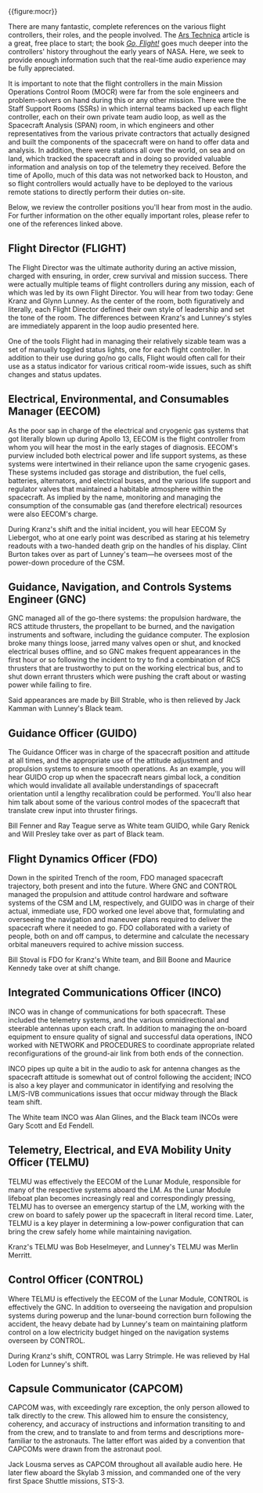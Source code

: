 {{figure:mocr}}

There are many fantastic, complete references on the various flight controllers, their roles, and the people involved. The [Ars Technica](https://arstechnica.com/science/2012/10/apollo-flight-controller-101-every-console-explained/) article is a great, free place to start; the book [_Go, Flight!_](http://www.nebraskapress.unl.edu/nebraska/9780803269378/) goes much deeper into the controllers' history throughout the early years of NASA. Here, we seek to provide enough information such that the real-time audio experience may be fully appreciated.

It is important to note that the flight controllers in the main Mission Operations Control Room (MOCR) were far from the sole engineers and problem-solvers on hand during this or any other mission. There were the Staff Support Rooms (SSRs) in which internal teams backed up each flight controller, each on their own private team audio loop, as well as the Spacecraft Analysis (SPAN) room, in which engineers and other representatives from the various private contractors that actually designed and built the components of the spacecraft were on hand to offer data and analysis. In addition, there were stations all over the world, on sea and on land, which tracked the spacecraft and in doing so provided valuable information and analysis on top of the telemetry they received. Before the time of Apollo, much of this data was not networked back to Houston, and so flight controllers would actually have to be deployed to the various remote stations to directly perform their duties on-site.

Below, we review the controller positions you'll hear from most in the audio. For further information on the other equally important roles, please refer to one of the references linked above.

Flight Director (FLIGHT)
------------------------

The Flight Director was the ultimate authority during an active mission, charged with ensuring, in order, crew survival and mission success. There were actually multiple teams of flight controllers during any mission, each of which was led by its own Flight Director. You will hear from two today: Gene Kranz and Glynn Lunney. As the center of the room, both figuratively and literally, each Flight Director defined their own style of leadership and set the tone of the room. The differences between Kranz's and Lunney's styles are immediately apparent in the loop audio presented here.

One of the tools Flight had in managing their relatively sizable team was a set of manually toggled status lights, one for each flight controller. In addition to their use during go/no go calls, Flight would often call for their use as a status indicator for various critical room-wide issues, such as shift changes and status updates.

Electrical, Environmental, and Consumables Manager (EECOM)
----------------------------------------------------------

As the poor sap in charge of the electrical and cryogenic gas systems that got literally blown up during Apollo 13, EECOM is the flight controller from whom you will hear the most in the early stages of diagnosis. EECOM's purview included both electrical power and life support systems, as these systems were intertwined in their reliance upon the same cryogenic gases. These systems included gas storage and distribution, the fuel cells, batteries, alternators, and electrical buses, and the various life support and regulator valves that maintained a habitable atmosphere within the spacecraft. As implied by the name, monitoring and managing the consumption of the consumable gas (and therefore electrical) resources were also EECOM's charge.

During Kranz's shift and the initial incident, you will hear EECOM Sy Liebergot, who at one early point was described as staring at his telemetry readouts with a two-handed death grip on the handles of his display. Clint Burton takes over as part of Lunney's team&mdash;he oversees most of the power-down procedure of the CSM.

Guidance, Navigation, and Controls Systems Engineer (GNC)
---------------------------------------------------------

GNC managed all of the go-there systems: the propulsion hardware, the RCS attitude thrusters, the propellant to be burned, and the navigation instruments and software, including the guidance computer. The explosion broke many things loose, jarred many valves open or shut, and knocked electrical buses offline, and so GNC makes frequent appearances in the first hour or so following the incident to try to find a combination of RCS thrusters that are trustworthy to put on the working electrical bus, and to shut down errant thrusters which were pushing the craft about or wasting power while failing to fire.

Said appearances are made by Bill Strable, who is then relieved by Jack Kamman with Lunney's Black team.

Guidance Officer (GUIDO)
------------------------

The Guidance Officer was in charge of the spacecraft position and attitude at all times, and the appropriate use of the attitude adjustment and propulsion systems to ensure smooth operations. As an example, you will hear GUIDO crop up when the spacecraft nears gimbal lock, a condition which would invalidate all available understandings of spacecraft orientation until a lengthy recalibration could be performed. You'll also hear him talk about some of the various control modes of the spacecraft that translate crew input into thruster firings.

Bill Fenner and Ray Teague serve as White team GUIDO, while Gary Renick and Will Presley take over as part of Black team.

Flight Dynamics Officer (FDO)
-----------------------------

Down in the spirited Trench of the room, FDO managed spacecraft trajectory, both present and into the future. Where GNC and CONTROL managed the propulsion and attitude control hardware and software systems of the CSM and LM, respectively, and GUIDO was in charge of their actual, immediate use, FDO worked one level above that, formulating and overseeing the navigation and maneuver plans required to deliver the spacecraft where it needed to go. FDO collaborated with a variety of people, both on and off campus, to determine and calculate the necessary orbital maneuvers required to achive mission success.

Bill Stoval is FDO for Kranz's White team, and Bill Boone and Maurice Kennedy take over at shift change.

Integrated Communications Officer (INCO)
----------------------------------------

INCO was in change of communications for both spacecraft. These included the telemetry systems, and the various omnidirectional and steerable antennas upon each craft. In addition to managing the on-board equipment to ensure quality of signal and successful data operations, INCO worked with NETWORK and PROCEDURES to coordinate appropriate related reconfigurations of the ground-air link from both ends of the connection.

INCO pipes up quite a bit in the audio to ask for antenna changes as the spacecraft attitude is somewhat out of control following the accident; INCO is also a key player and communicator in identifying and resolving the LM/S-IVB communications issues that occur midway through the Black team shift.

The White team INCO was Alan Glines, and the Black team INCOs were Gary Scott and Ed Fendell.

Telemetry, Electrical, and EVA Mobility Unity Officer (TELMU)
-------------------------------------------------------------

TELMU was effectively the EECOM of the Lunar Module, responsible for many of the respective systems aboard the LM. As the Lunar Module lifeboat plan becomes increasingly real and correspondingly pressing, TELMU has to oversee an emergency startup of the LM, working with the crew on board to safely power up the spacecraft in literal record time. Later, TELMU is a key player in determining a low-power configuration that can bring the crew safely home while maintaining navigation.

Kranz's TELMU was Bob Heselmeyer, and Lunney's TELMU was Merlin Merritt.

Control Officer (CONTROL)
-------------------------

Where TELMU is effectively the EECOM of the Lunar Module, CONTROL is effectively the GNC. In addition to overseeing the navigation and propulsion systems during powerup and the lunar-bound correction burn following the accident, the heavy debate had by Lunney's team on maintaining platform control on a low electricity budget hinged on the navigation systems overseen by CONTROL.

During Kranz's shift, CONTROL was Larry Strimple. He was relieved by Hal Loden for Lunney's shift.

Capsule Communicator (CAPCOM)
-----------------------------

CAPCOM was, with exceedingly rare exception, the only person allowed to talk directly to the crew. This allowed him to ensure the consistency, coherency, and accuracy of instructions and information transiting to and from the crew, and to translate to and from terms and descriptions more-familiar to the astronauts. The latter effort was aided by a convention that CAPCOMs were drawn from the astronaut pool.

Jack Lousma serves as CAPCOM throughout all available audio here. He later flew aboard the Skylab 3 mission, and commanded one of the very first Space Shuttle missions, STS-3.

